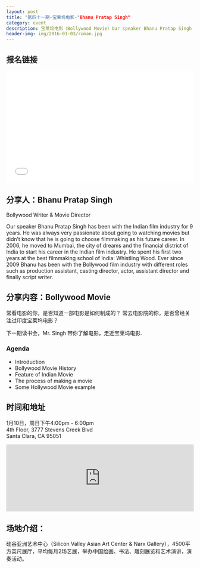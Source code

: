 ```yaml
---
layout: post
title: "第四十一期-宝莱坞电影-"Bhanu Pratap Singh"
category: event
description: 宝莱坞电影（Bollywood Movie）Our speaker Bhanu Pratap Singh has been with the Indian film industry for 9 years. He will talk about the topic of process of making a movie, bollywood movie history and some of the big hollywood movie"
header-img: img/2016-01-03/roman.jpg
---
```


## 报名链接

<div style="width:100%; text-align:left;" ><iframe  src="//eventbrite.com/tickets-external?eid=20410540476&ref=etckt" frameborder="0" height="300" width="100%" vspace="0" hspace="0" marginheight="5" marginwidth="5" scrolling="auto" allowtransparency="true"></iframe></div>

## 分享人：Bhanu Pratap Singh
Bollywood Writer & Movie Director 

Our speaker Bhanu Pratap Singh has been with the Indian film industry for 9 years. He was always very passionate about going to watching movies but didn’t know that he is going to choose filmmaking as his future career. In 2006, he moved to Mumbai, the city of dreams and the financial district of India to start his career in the Indian film industry. He spent his first two years at the best filmmaking school of India: Whistling Wood. Ever since 2009 Bhanu has been with the Bollywood film industry with different roles such as production assistant, casting director, actor, assistant director and finally script writer.  

## 分享内容：Bollywood Movie  

常看电影的你，是否知道一部电影是如何制成的？
常去电影院的你，是否曾经关注过印度宝莱坞电影？

下一期读书会，Mr. Singh 带你了解电影，走近宝莱坞电影.
 
### Agenda

- Introduction 
- Bollywood Movie History 
- Feature of Indian Movie
- The process of making a movie 
- Some Hollywood Movie example

## 时间和地址

1月10日，周日下午4:00pm - 6:00pm  
4th Floor, 3777 Stevens Creek Blvd  
Santa Clara, CA 95051

<iframe width="100%" height="180" frameborder="0" style="border:0"
src="https://www.google.com/maps/embed/v1/place?q=3777%20Stevens%20Creek%20Blvd%20Santa%20Clara%2C%20CA%2095054&key=AIzaSyBU8Fpde0IWAvSPYuvrpcjOHm_8scuCusk" allowfullscreen></iframe>


## 场地介绍：

硅谷亚洲艺术中心（Silicon Valley Asian Art Center & Narx Gallery），4500平方英尺展厅，平均每月2场艺展，举办中国绘画、书法、雕刻展览和艺术演讲，演奏活动。

